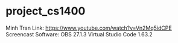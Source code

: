 # project_cs1400 
 
Minh Tran
Link: https://www.youtube.com/watch?v=Vn2Mq5idCPE
Screencast Software: OBS 27.1.3
Virtual Studio Code 1.63.2

